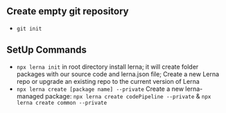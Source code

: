 ## Create empty git repository

* `git init` 

## SetUp Commands

 * `npx lerna init`   in root directory install lerna; it will create folder packages with our source code and lerna.json file; Create a new Lerna repo or upgrade an existing repo to the current version of Lerna
 * `npx lerna create [package name] --private`   Create a new lerna-managed package: `npx lerna create codePipeline --private` & `npx lerna create common --private`

 


